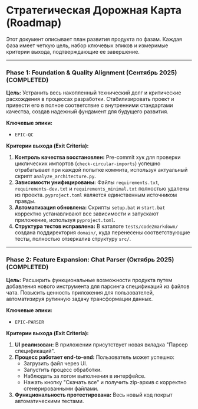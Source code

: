 # Стратегическая Дорожная Карта (Roadmap)

Этот документ описывает план развития продукта по фазам. Каждая фаза имеет четкую цель, набор ключевых эпиков и измеримые критерии выхода, подтверждающие ее завершение.

---

### **Phase 1: Foundation & Quality Alignment (Сентябрь 2025) (COMPLETED)**

**Цель:** Устранить весь накопленный технический долг и критические расхождения в процессах разработки. Стабилизировать проект и привести его в полное соответствие с внутренними стандартами качества, создав надежный фундамент для будущего развития.

**Ключевые эпики:**
* `EPIC-QC`

**Критерии выхода (Exit Criteria):**
1.  **Контроль качества восстановлен:** Pre-commit хук для проверки циклических импортов (`check-circular-imports`) успешно отрабатывает при каждой попытке коммита, используя актуальный скрипт `analyze_architecture.py`.
2.  **Зависимости унифицированы:** Файлы `requirements.txt`, `requirements-dev.txt` и `requirements_minimal.txt` полностью удалены из проекта. `pyproject.toml` является единственным источником правды.
3.  **Автоматизация обновлена:** Скрипты `setup.bat` и `start.bat` корректно устанавливают все зависимости и запускают приложение, используя `pyproject.toml`.
4.  **Структура тестов исправлена:** В каталоге `tests/code2markdown/` создана поддиректория `domain/`, куда перенесены соответствующие тесты, полностью отзеркалив структуру `src/`.

---

### **Phase 2: Feature Expansion: Chat Parser (Октябрь 2025) (COMPLETED)**

**Цель:** Расширить функциональные возможности продукта путем добавления нового инструмента для парсинга спецификаций из файлов чата. Повысить ценность приложения для пользователей, автоматизируя рутинную задачу трансформации данных.

**Ключевые эпики:**
* `EPIC-PARSER`

**Критерии выхода (Exit Criteria):**
1.  **UI реализован:** В приложении присутствует новая вкладка "Парсер спецификаций".
2.  **Процесс работает end-to-end:** Пользователь может успешно:
    * Загрузить файл через UI.
    * Запустить процесс обработки.
    * Наблюдать за логом выполнения в интерфейсе.
    * Нажать кнопку "Скачать все" и получить zip-архив с корректно сгенерированными файлами.
3.  **Функциональность протестирована:** Весь новый код покрыт автоматическими тестами.